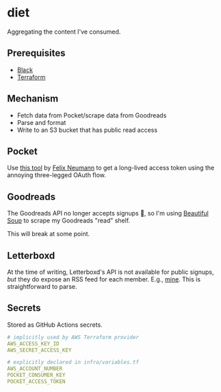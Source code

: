 # diet

Aggregating the content I've consumed.

## Prerequisites

- [Black](https://github.com/psf/black)
- [Terraform](https://developer.hashicorp.com/terraform/downloads)

## Mechanism

- Fetch data from Pocket/scrape data from Goodreads
- Parse and format
- Write to an S3 bucket that has public read access

## Pocket

Use [this tool](https://reader.fxneumann.de/plugins/oneclickpocket/auth.php) by
[Felix Neumann](https://twitter.com/fxneumann) to get a long-lived access token using the annoying three-legged OAuth
flow.

## Goodreads

The Goodreads API no longer accepts signups 🥲, so I'm using
[Beautiful Soup](https://www.crummy.com/software/BeautifulSoup/bs4/doc/) to scrape my Goodreads "read" shelf.

This will break at some point.

## Letterboxd

At the time of writing, Letterboxd's API is not available for public signups, *but* they do expose an RSS feed for each
member. E.g., [mine](https://letterboxd.com/blairnangle/rss/). This is straightforward to parse.

## Secrets

Stored as GitHub Actions secrets.

```yaml
# implicitly used by AWS Terraform provider
AWS_ACCESS_KEY_ID
AWS_SECRET_ACCESS_KEY

# explicitly declared in infra/variables.tf
AWS_ACCOUNT_NUMBER
POCKET_CONSUMER_KEY
POCKET_ACCESS_TOKEN
```
